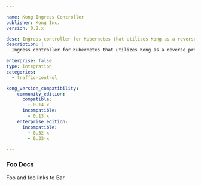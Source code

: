 ```yaml
---

name: Kong Ingress Controller
publisher: Kong Inc.
version: 0.2.x

desc: Ingress controller for Kubernetes that utilizes Kong as a reverse proxy and load balancer
description: |
  Ingress controller for Kubernetes that utilizes Kong as a reverse proxy and load balancer.

enterprise: false
type: integration
categories:
  - traffic-control

kong_version_compatibility:
    community_edition:
      compatible:
        - 0.14.x
      incompatible:
        - 0.13.x
    enterprise_edition:
      incompatible:
        - 0.32-x
        - 0.33-x

---
```


### Foo Docs

Foo and foo links to Bar
